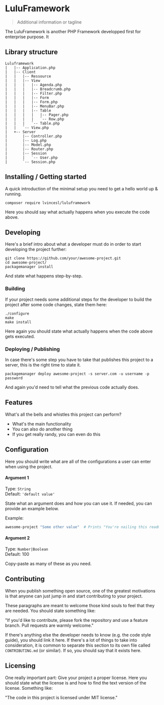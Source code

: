# LuluFramework
> Additional information or tagline

The LuluFramework is another PHP Framework developped first for enterprise purpose. It 

## Library structure

```
Luluframework
|   |-- Application.php
|   |-- Client
|   |   |-- Ressource
|   |   |-- View
|   |   |   |-- Agenda.php
|   |   |   |-- Breadcrumb.php
|   |   |   |-- Filter.php
|   |   |   |-- Form
|   |   |   |-- Form.php
|   |   |   |-- MenuBar.php
|   |   |   |-- Table
|   |   |   |   |-- Pager.php
|   |   |   |   `-- Row.php
|   |   |   `-- Table.php
|   |   `-- View.php
|   +-- Server
|       |-- Controller.php
|       |-- Log.php
|       |-- Model.php
|       |-- Router.php
|       |-- Session
|       |   `-- User.php
|       `-- Session.php
```

## Installing / Getting started

A quick introduction of the minimal setup you need to get a hello world up &
running.

```shell
composer require lvincesl/luluframework
```

Here you should say what actually happens when you execute the code above.

## Developing

Here's a brief intro about what a developer must do in order to start developing
the project further:

```shell
git clone https://github.com/your/awesome-project.git
cd awesome-project/
packagemanager install
```

And state what happens step-by-step.

### Building

If your project needs some additional steps for the developer to build the
project after some code changes, state them here:

```shell
./configure
make
make install
```

Here again you should state what actually happens when the code above gets
executed.

### Deploying / Publishing

In case there's some step you have to take that publishes this project to a
server, this is the right time to state it.

```shell
packagemanager deploy awesome-project -s server.com -u username -p password
```

And again you'd need to tell what the previous code actually does.

## Features

What's all the bells and whistles this project can perform?
* What's the main functionality
* You can also do another thing
* If you get really randy, you can even do this

## Configuration

Here you should write what are all of the configurations a user can enter when
using the project.

#### Argument 1
Type: `String`  
Default: `'default value'`

State what an argument does and how you can use it. If needed, you can provide
an example below.

Example:
```bash
awesome-project "Some other value"  # Prints "You're nailing this readme!"
```

#### Argument 2
Type: `Number|Boolean`  
Default: 100

Copy-paste as many of these as you need.

## Contributing

When you publish something open source, one of the greatest motivations is that
anyone can just jump in and start contributing to your project.

These paragraphs are meant to welcome those kind souls to feel that they are
needed. You should state something like:

"If you'd like to contribute, please fork the repository and use a feature
branch. Pull requests are warmly welcome."

If there's anything else the developer needs to know (e.g. the code style
guide), you should link it here. If there's a lot of things to take into
consideration, it is common to separate this section to its own file called
`CONTRIBUTING.md` (or similar). If so, you should say that it exists here.

## Licensing

One really important part: Give your project a proper license. Here you should
state what the license is and how to find the text version of the license.
Something like:

"The code in this project is licensed under MIT license."
